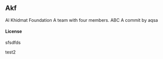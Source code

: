 ## Akf

Al Khidmat Foundation
A team with four members. 
ABC
A commit by aqsa
#### License
sfsdfds

test2
